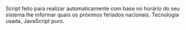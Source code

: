 Script feito para realizar automaticamente com base no horário do seu sistema lhe informar quais os próximos feriados nacionais. Tecnologia usada, JavaScript puro.

